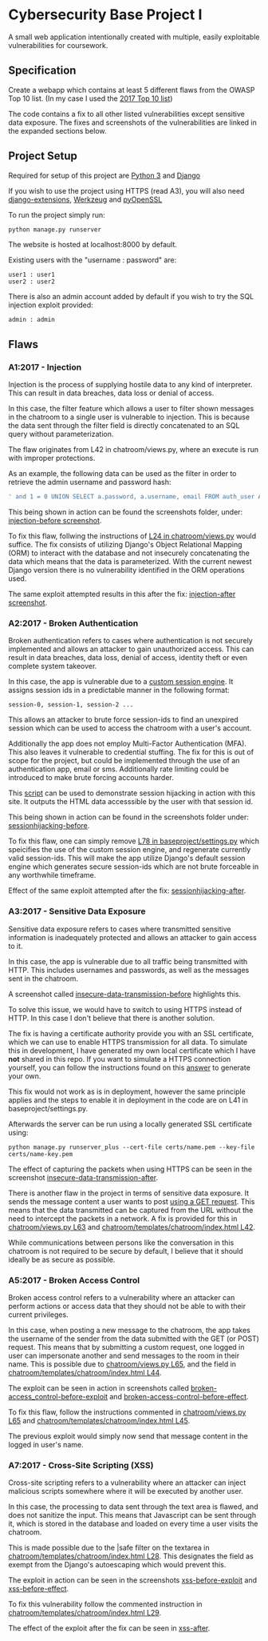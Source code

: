 # Cybersecurity Base Project I
A small web application intentionally created with multiple, easily exploitable vulnerabilities for coursework.

## Specification
Create a webapp which contains at least 5 different flaws from the OWASP Top 10 list. (In my case I used the [2017 Top 10 list](https://raw.githubusercontent.com/OWASP/Top10/master/2017/OWASP%20Top%2010-2017%20(en).pdf))

The code contains a fix to all other listed vulnerabilities except sensitive data exposure. The fixes and screenshots of the vulnerabilities are linked in the expanded sections below.

## Project Setup
Required for setup of this project are [Python 3](https://www.python.org/downloads/) and [Django](https://pypi.org/project/Django/)

If you wish to use the project using HTTPS (read A3), you will also need [django-extensions](https://pypi.org/project/django-extensions/), [Werkzeug](https://pypi.org/project/Werkzeug/) and [pyOpenSSL](https://pypi.org/project/pyOpenSSL/)

To run the project simply run:

```python
python manage.py runserver
```

The website is hosted at localhost:8000 by default.

Existing users with the "username : password" are:

```
user1 : user1
user2 : user2
```

There is also an admin account added by default if you wish to try the SQL injection exploit provided:
```
admin : admin
```

## Flaws
### A1:2017 - Injection
Injection is the process of supplying hostile data to any kind of interpreter. This can result in data breaches, data loss or denial of access.

In this case, the filter feature which allows a user to filter shown messages in the chatroom to a single user is vulnerable to injection. This is because the data sent through the filter field is directly concatenated to an SQL query without parameterization. 

The flaw originates from L42 in chatroom/views.py, where an execute is run with improper protections.

As an example, the following data can be used as the filter in order to retrieve the admin username and password hash:
```sql
' and 1 = 0 UNION SELECT a.password, a.username, email FROM auth_user AS a WHERE a.is_superuser = 1 and a.username LIKE '%
```

This being shown in action can be found the screenshots folder, under: 
[injection-before screenshot](https://github.com/Kivi-Vuorilehto/cyberserc_project_25/blob/main/screenshots/injection-before.png).

To fix this flaw, follwing the instructions of [L24 in chatroom/views.py](https://github.com/Kivi-Vuorilehto/cybersec_project_25/blob/7f41920ff9556831c987ea9a81fb4e43402ae17c/chatroom/views.py#L24) 
would suffice. The fix consists of utilizing Django's Object Relational Mapping (ORM) to interact with the database and not insecurely concatenating the data which means that the data is parameterized. With the current newest Django version there is no vulnerability identified in the ORM operations used.

The same exploit attempted results in this after the fix: 
[injection-after screenshot](https://github.com/Kivi-Vuorilehto/cyberserc_project_25/blob/main/screenshots/injection-after.png).


### A2:2017 - Broken Authentication
Broken authentication refers to cases where authentication is not securely implemented and allows an attacker to gain unauthorized access. This can result in data breaches, data loss, denial of access, identity theft or even complete system takeover. 

In this case, the app is vulnerable due to a [custom session engine](https://github.com/Kivi-Vuorilehto/cyberserc_project_25/blob/main/baseproject/simplesession.py). It assigns session ids in a predictable manner in the following format:
```
session-0, session-1, session-2 ...
```
This allows an attacker to brute force session-ids to find an unexpired session which can be used to access the chatroom with a user's account. 

Additionally the app does not employ Multi-Factor Authentication (MFA). This also leaves it vulnerable to credential stuffing. The fix for this is out of scope for the project, but could be implemented through the use of an authentication app, email or sms. Additionally rate limiting could be introduced to make brute forcing accounts harder.

This [script](https://github.com/Kivi-Vuorilehto/cyberserc_project_25/blob/main/session_hijack/sessionhijack.py) can be used to demonstrate session hijacking in action with this site. It outputs the HTML data accesssible by the user with that session id. 

This being shown in action can be found in the screenshots folder under:
[sessionhijacking-before](https://github.com/Kivi-Vuorilehto/cyberserc_project_25/blob/main/screenshots/sessionhijacking-before.png).

To fix this flaw, one can simply remove [L78 in baseproject/settings.py](https://github.com/Kivi-Vuorilehto/cybersec_project_25/blob/7f41920ff9556831c987ea9a81fb4e43402ae17c/baseproject/settings.py#L78) 
which speicifies the use of the custom session engine, and regenerate currently valid session-ids. This will make the app utilize Django's default session engine which generates secure session-ids which are not brute forceable in any worthwhile timeframe.

Effect of the same exploit attempted after the fix:
[sessionhijacking-after](https://github.com/Kivi-Vuorilehto/cyberserc_project_25/blob/main/screenshots/sessionhijacking-after.png).


### A3:2017 - Sensitive Data Exposure
Sensitive data exposure refers to cases where transmitted sensitive information is inadequately protected and allows an attacker to gain access to it. 

In this case, the app is vulnerable due to all traffic being transmitted with HTTP. This includes usernames and passwords, as well as the messages sent in the chatroom.

A screenshot called [insecure-data-transmission-before](https://github.com/Kivi-Vuorilehto/cyberserc_project_25/blob/main/screenshots/insecure-data-transmission-before.png) highlights this.

To solve this issue, we would have to switch to using HTTPS instead of HTTP. In this case I don't believe that there is another solution. 

The fix is having a certificate authority provide you with an SSL certificate, which we can use to enable HTTPS transmission for all data. To simulate this in development, I have generated my own local certificate which I have **not** shared in this repo. If you want to simulate a HTTPS connection yourself, you can follow the instructions found on this [answer](https://stackoverflow.com/a/77708864) to generate your own.

This fix would not work as is in deployment, however the same principle applies and the steps to enable it in deployment in the code are on L41 in baseproject/settings.py.

Afterwards the server can be run using a locally generated SSL certificate using:

```
python manage.py runserver_plus --cert-file certs/name.pem --key-file certs/name-key.pem
```

The effect of capturing the packets when using HTTPS can be seen in the screenshot [insecure-data-transmission-after](https://github.com/Kivi-Vuorilehto/cyberserc_project_25/blob/main/screenshots/insecure-data-transmission-after.png).


There is another flaw in the project in terms of sensitive data exposure. It sends the message content a user wants to post [using a GET request](https://github.com/Kivi-Vuorilehto/cyberserc_project_25/blob/96ae46a3b36d5f8fb5ad168951aa7a114be64308/chatroom/templates/chatroom/index.html#L40). 
This means that the data transmitted can be captured from the URL without the need to intercept the packets in a network. 
A fix is provided for this in 
[chatroom/views.py L63](https://github.com/Kivi-Vuorilehto/cyberserc_project_25/blob/96ae46a3b36d5f8fb5ad168951aa7a114be64308/chatroom/views.py#L63) and
[chatroom/templates/chatroom/index.html L42](https://github.com/Kivi-Vuorilehto/cyberserc_project_25/blob/96ae46a3b36d5f8fb5ad168951aa7a114be64308/chatroom/templates/chatroom/index.html#L42).

While communications between persons like the conversation in this chatroom is not required to be secure by default, I believe that it should ideally be as secure as possible.


### A5:2017 - Broken Access Control
Broken access control refers to a vulnerability where an attacker can perform actions or access data that they should not be able to with their current privileges. 

In this case, when posting a new message to the chatroom, the app takes the username of the sender from the data submitted with the GET (or POST) request. This means that by submitting a custom request, one logged in user can impersonate another and send messages to the room in their name.
This is possible due to [chatroom/views.py L65](https://github.com/Kivi-Vuorilehto/cyberserc_project_25/blob/96ae46a3b36d5f8fb5ad168951aa7a114be64308/chatroom/views.py#L65), and the field in [chatroom/templates/chatroom/index.html L44](https://github.com/Kivi-Vuorilehto/cyberserc_project_25/blob/96ae46a3b36d5f8fb5ad168951aa7a114be64308/chatroom/templates/chatroom/index.html#L44).

The exploit can be seen in action in screenshots called [broken-access_control-before-exploit](https://github.com/Kivi-Vuorilehto/cyberserc_project_25/blob/main/screenshots/broken-access_control-before-exploit.png) and [broken-access-control-before-effect](https://github.com/Kivi-Vuorilehto/cyberserc_project_25/blob/main/screenshots/broken-access-control-before-effect.png).

To fix this flaw, follow the instructions commented in [chatroom/views.py L65](https://github.com/Kivi-Vuorilehto/cyberserc_project_25/blob/96ae46a3b36d5f8fb5ad168951aa7a114be64308/chatroom/views.py#L65) and [chatroom/templates/chatroom/index.html L45](https://github.com/Kivi-Vuorilehto/cyberserc_project_25/blob/96ae46a3b36d5f8fb5ad168951aa7a114be64308/chatroom/templates/chatroom/index.html#L45).

The previous exploit would simply now send that message content in the logged in user's name.


### A7:2017 - Cross-Site Scripting (XSS)
Cross-site scripting refers to a vulnerability where an attacker can inject malicious scripts somewhere where it will be executed by another user.

In this case, the processing to data sent through the text area is flawed, and does not sanitize the input. This means that Javascript can be sent through it, which is stored in the database and loaded on every time a user visits the chatroom.

This is made possible due to the |safe filter on the textarea in [chatroom/templates/chatroom/index.html L28](https://github.com/Kivi-Vuorilehto/cyberserc_project_25/blob/96ae46a3b36d5f8fb5ad168951aa7a114be64308/chatroom/templates/chatroom/index.html#L28). This designates the field as exempt from the Django's autoescaping which would prevent this.

The exploit in action can be seen in the screenshots [xss-before-exploit](https://github.com/Kivi-Vuorilehto/cyberserc_project_25/blob/main/screenshots/xss-before-exploit.png) and [xss-before-effect](https://github.com/Kivi-Vuorilehto/cyberserc_project_25/blob/main/screenshots/xss-before-effect.png).

To fix this vulnerability follow the commented instruction in [chatroom/templates/chatroom/index.html L29](https://github.com/Kivi-Vuorilehto/cyberserc_project_25/blob/96ae46a3b36d5f8fb5ad168951aa7a114be64308/chatroom/templates/chatroom/index.html#L29).

The effect of the exploit after the fix can be seen in [xss-after](https://github.com/Kivi-Vuorilehto/cyberserc_project_25/blob/main/screenshots/xss-after.png).